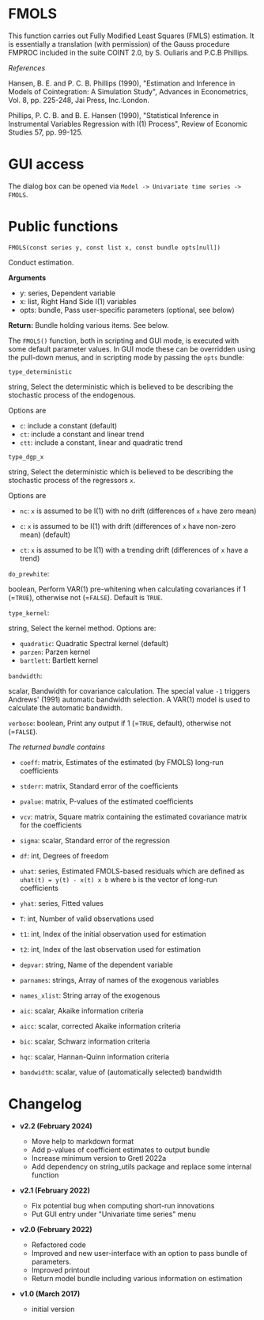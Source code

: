 # FMOLS

This function carries out Fully Modified Least Squares (FMLS) estimation. It is essentially a translation (with permission) of the Gauss procedure FMPROC included in the suite COINT 2.0, by S. Ouliaris and P.C.B Phillips.

*References*

Hansen, B. E. and P. C. B. Phillips (1990), "Estimation and Inference in Models of Cointegration: A Simulation Study", Advances in Econometrics, Vol. 8, pp. 225-248, Jai Press, Inc.:London.

Phillips, P. C. B. and B. E. Hansen (1990), "Statistical Inference in Instrumental Variables Regression with I(1) Process", Review of Economic Studies 57, pp. 99-125.

# GUI access

The dialog box can be opened via `Model -> Univariate time series -> FMOLS`.


# Public functions

```
FMOLS(const series y, const list x, const bundle opts[null])
```

Conduct estimation.

**Arguments**

- y: series, Dependent variable
- x: list, Right Hand Side I(1) variables
- opts: bundle, Pass user-specific parameters (optional, see below)

**Return:** Bundle holding various items. See below.


The `FMOLS()` function, both in scripting and GUI mode, is executed with some
default parameter values. In GUI mode these can be overridden using the pull-down menus, and in scripting mode by passing the `opts` bundle:

`type_deterministic`

string, Select the deterministic which is believed to be describing the stochastic process of the endogenous.

Options are

- `c`: include a constant (default)
- `ct`: include a constant and linear trend
- `ctt`: include a constant, linear and quadratic trend

`type_dgp_x`

string, Select the deterministic which is believed to be describing the stochastic process of the regressors `x`.

Options are

- `nc`: `x` is assumed to be I(1) with no drift (differences of `x` have zero mean)

- `c`: `x` is assumed to be I(1) with drift (differences of `x` have non-zero    mean) (default)

- `ct`: `x` is assumed to be I(1)  with a trending drift (differences of `x` have a trend)


`do_prewhite`:

boolean, Perform VAR(1) pre-whitening when calculating covariances if 1 (=`TRUE`), otherwise not (=`FALSE`). Default is `TRUE`.

`type_kernel`:

string, Select the kernel method. Options are:

- `quadratic`: Quadratic Spectral kernel (default)
- `parzen`: Parzen kernel
- `bartlett`: Bartlett kernel

`bandwidth`:

scalar, Bandwidth for covariance calculation. The special value `-1` triggers Andrews' (1991) automatic bandwidth selection. A VAR(1) model is used to calculate the automatic bandwidth.

`verbose`:
boolean, Print any output if 1 (=`TRUE`, default), otherwise not (=`FALSE`).


*The returned bundle contains*

- `coeff`: matrix, Estimates of the estimated (by FMOLS) long-run coefficients

- `stderr`: matrix, Standard error of the coefficients

- `pvalue`: matrix, P-values of the estimated coefficients

- `vcv`: matrix, Square matrix containing the estimated covariance matrix for the coefficients

- `sigma`: scalar, Standard error of the regression

- `df`: int, Degrees of freedom

- `uhat`: series, Estimated FMOLS-based residuals which are defined as `uhat(t) = y(t) - x(t) x b` where `b` is the vector of long-run coefficients

- `yhat`: series, Fitted values

- `T`: int, Number of valid observations used

- `t1`: int, Index of the initial observation used for estimation

- `t2`: int, Index of the last observation used for estimation

- `depvar`: string, Name of the dependent variable

- `parnames`: strings, Array of names of the exogenous variables

- `names_xlist`: String array of the exogenous

- `aic`: scalar, Akaike information criteria

- `aicc`: scalar, corrected Akaike information criteria

- `bic`: scalar, Schwarz information criteria

- `hqc`: scalar, Hannan-Quinn information criteria

- `bandwidth`: scalar, value of (automatically selected) bandwidth



# Changelog

* **v2.2 (February 2024)**
    * Move help to markdown format
    * Add p-values of coefficient estimates to output bundle
    * Increase minimum version to Gretl 2022a
    * Add dependency on string_utils package and replace some internal function

* **v2.1 (February 2022)**
    * Fix potential bug when computing short-run innovations
    * Put GUI entry under "Univariate time series" menu

* **v2.0 (February 2022)**
    * Refactored code
    * Improved and new user-interface with an option to pass bundle of parameters.
    * Improved printout
    * Return model bundle including various information on estimation

* **v1.0 (March 2017)**
    * initial version
